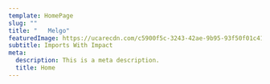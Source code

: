 ```yaml
---
template: HomePage
slug: ""
title: "   Melgo"
featuredImage: https://ucarecdn.com/c5900f5c-3243-42ae-9b95-93f50f01c419/
subtitle: Imports With Impact
meta:
  description: This is a meta description.
  title: Home
---
```



[](https://app.netlify.com/start/deploy?repository=https://github.com/thriveweb/yellowcake&stack=cms)